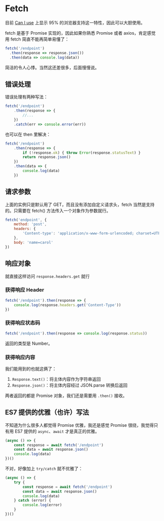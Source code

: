 # Fetch

目前 [Can I use](https://caniuse.com/fetch) 上显示 95% 的浏览器支持这一特性，因此可以大胆使用。

fetch 是基于 Promise 实现的，因此如果你熟悉 Promise 或者 axios，肯定感觉用 fetch 简直不能再简单易懂了：

```js
fetch('/endpoint')
  .then(response => response.json())
  .then(data => console.log(data))
```

简洁的令人心悸。当然这还差很多，后面慢慢说。

## 错误处理

错误处理有两种写法：

```js
fetch('/endpoint')
    .then(response => {
        //...
    })
    .catch(err => console.error(err))
```

也可以在 then 里解决：

```js
fetch('/endpoint')
    .then(response => {
        if (!response.ok) { throw Error(response.statusText) }
        return response.json()
    })
    .then(data => {
        console.log(data)
    })
```

## 请求参数

上面的实例只是默认用了 GET，而且没有添加自定义请求头，fetch 当然是支持的。只需要在 fetch() 方法传入一个对象作为参数就行。

```js
fetch('endpoint', {
    method: 'post',
    headers: {
        'Content-type': 'application/x-www-form-urlencoded; charset=UTF-8'
    },
    body: 'name=carol'
})
```

## 响应对象

就直接这样访问 `response.headers.get` 就行

### 获得响应 Header

```js
fetch('/endpoint').then(response => {
    console.log(response.headers.get('Content-Type'))
})
```

### 获得响应状态码

```js
fetch('/endpoint').then(response => console.log(response.status))
```

返回的类型是 Number。

### 获得响应内容

我们能用到的也就这俩了：

1. `Response.text()`：将主体内容作为字符串返回
2. `Response.json()`：将主体内容经过 JSON.parse 转换后返回

两者返回的都是 Promise 对象，我们还是需要用 `.then()` 接收。

## ES7 提供的优雅（也许）写法

不知道为什么很多人都觉得 Promise 优雅，我还是感觉 Promise 很绕，我觉得只有用 ES7 提供的 `async`、`await` 才是真正的优雅。

```js
(async () => {
    const response = await fetch('/endpoint')
    const data = await response.json()
    console.log(data)
})()
```

不对，好像加上 `try/catch` 就不优雅了：

```js
(async () => {
    try {
        const response = await fetch('/endpoint')
        const data = await response.json()
        console.log(data)
    } catch (error) {
        console.log(error)
    }
})()
```
